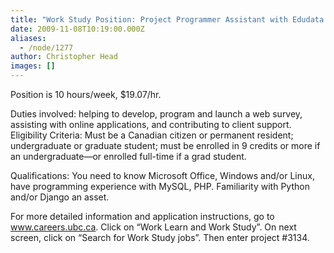 ```yaml
---
title: "Work Study Position: Project Programmer Assistant with Edudata (Project #3134)"
date: 2009-11-08T10:19:00.000Z
aliases:
  - /node/1277
author: Christopher Head
images: []
---
```


<div class="field field-name-body field-type-text-with-summary field-label-hidden"><div class="field-items"><div class="field-item even"><p>Position is 10 hours/week, $19.07/hr.</p>
<p>Duties involved: helping to develop, program and launch a web survey, assisting with online applications, and contributing to client support.<br>
Eligibility Criteria: Must be a Canadian citizen or permanent resident; undergraduate or graduate student; must be enrolled in 9 credits or more if an undergraduate&#x2014;or enrolled full-time if a grad student.</p>
<p>Qualifications: You need to know Microsoft Office, Windows and/or Linux, have programming experience with MySQL, PHP. Familiarity with Python and/or Django an asset.</p>
<p>For more detailed information and application instructions, go to <a href="http://www.careers.ubc.ca">www.careers.ubc.ca</a>. Click on &#x201C;Work Learn and Work Study&#x201D;. On next screen, click on &#x201C;Search for Work Study jobs&#x201D;. Then enter project #3134.</p>
</div></div></div>    <footer>
          </footer>
